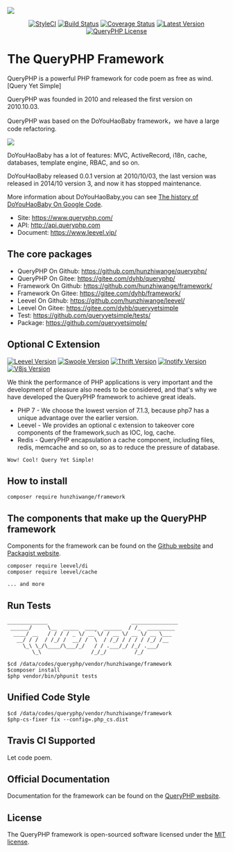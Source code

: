 ![](queryphp.png)

<p align="center">
  <a href="https://github.styleci.io/repos/91284136"><img src="https://github.styleci.io/repos/91284136/shield?branch=master" alt="StyleCI"></a>
  <a href="https://travis-ci.org/hunzhiwange/framework">
    <img alt="Build Status" src="https://img.shields.io/travis/hunzhiwange/framework.svg" /></a>
  <a href='https://coveralls.io/github/hunzhiwange/framework?branch=master'><img src='https://coveralls.io/repos/github/hunzhiwange/framework/badge.svg?branch=master' alt='Coverage Status' /></a>
  <a href="https://github.com/hunzhiwange/framework/releases">
    <img alt="Latest Version" src="https://poser.pugx.org/hunzhiwange/framework/version" /></a>
  <a href="http://opensource.org/licenses/MIT">
    <img alt="QueryPHP License" src="https://poser.pugx.org/hunzhiwange/framework/license.svg" /></a>
</p>

# The QueryPHP Framework

QueryPHP is a powerful PHP framework for code poem as free as wind. [Query Yet Simple]

QueryPHP was founded in 2010 and released the first version on 2010.10.03.

QueryPHP was based on the DoYouHaoBaby framework，we have a large code refactoring.

![](doyouhaobaby.png)

<p>DoYouHaoBaby has a lot of features: MVC, ActiveRecord, i18n, cache, databases, template engine, RBAC, and so on.</p>

<p>DoYouHaoBaby released 0.0.1 version at 2010/10/03, the last version was released in 2014/10 version 3, and now it has stopped maintenance.</p>

<p>More information about DoYouHaoBaby,you can see <a href="https://raw.githubusercontent.com/hunzhiwange/framework/master/doyouhaobaby-googlecode.jpg" target="_blank">The history of DoYouHaoBaby On Google Code</a>.</p>

* Site: <https://www.queryphp.com/>
* API: <http://api.queryphp.com>
* Document: <https://www.leevel.vip/>

## The core packages

 * QueryPHP On Github: <https://github.com/hunzhiwange/queryphp/>
 * QueryPHP On Gitee: <https://gitee.com/dyhb/queryphp/>
 * Framework On Github: <https://github.com/hunzhiwange/framework/>
 * Framework On Gitee: <https://gitee.com/dyhb/framework/>
 * Leevel On Github: <https://github.com/hunzhiwange/leevel/>
 * Leevel On Gitee: <https://gitee.com/dyhb/queryyetsimple>
 * Test: <https://github.com/queryyetsimple/tests/>
 * Package: <https://github.com/queryyetsimple/>

## Optional C Extension

<p>
  <a href="https://github.com/hunzhiwange/leevel">
    <img alt="Leevel Version" src="https://img.shields.io/badge/leevel-%3E=1.0.0-brightgreen.svg" /></a>
  <a href="http://pecl.php.net/package/swoole">
    <img alt="Swoole Version" src="https://img.shields.io/badge/swoole-%3E=2.1.1-brightgreen.svg" /></a>
  <a href="https://github.com/apache/thrift/tree/master/lib/php">
    <img alt="Thrift Version" src="https://img.shields.io/badge/thrift-%3E=0.10.0-brightgreen.svg" /></a>
  <a href="http://pecl.php.net/package/inotify">
    <img alt="Inotify Version" src="https://img.shields.io/badge/inotify-%3E=2.0.0-brightgreen.svg" /></a>
  <a href="http://pecl.php.net/package/v8js">
    <img alt="V8js Version" src="https://img.shields.io/badge/v8js-%3E=2.1.0-brightgreen.svg" /></a>
</p>

We think the performance of PHP applications is very important and the development of pleasure also needs to be considered, and that's why we have developed the QueryPHP framework to achieve great ideals.

* PHP 7 - We choose the lowest version of 7.1.3, because php7 has a unique advantage over the earlier version.
* Leevel - We provides an optional c extension to takeover core components of the framework,such as IOC, log, cache.
* Redis - QueryPHP encapsulation a cache component, including files, redis, memcache and so on, so as to reduce the pressure of database.

```
Wow! Cool! Query Yet Simple!
```

## How to install

```
composer require hunzhiwange/framework
```

## The components that make up the QueryPHP framework

Components for the framework can be found on the [Github website](https://github.com/queryyetsimple) and [Packagist website](https://packagist.org/packages/leevel/).

```
composer require leevel/di
composer require leevel/cache

... and more
```

## Run Tests

```
_____________                           _______________
 ______/     \__  _____  ____  ______  / /_  _________
  ____/ __   / / / / _ \/ __`\/ / __ \/ __ \/ __ \___
   __/ / /  / /_/ /  __/ /  \  / /_/ / / / / /_/ /__
     \_\ \_/\____/\___/_/   / / .___/_/ /_/ .___/
        \_\                /_/_/         /_/
  
$cd /data/codes/queryphp/vendor/hunzhiwange/framework      
$composer install
$php vendor/bin/phpunit tests
```

## Unified Code Style

```
$cd /data/codes/queryphp/vendor/hunzhiwange/framework
$php-cs-fixer fix --config=.php_cs.dist
```

## Travis CI Supported

Let code poem.

## Official Documentation

Documentation for the framework can be found on the [QueryPHP website](http://www.queryphp.com).

## License

The QueryPHP framework is open-sourced software licensed under the [MIT license](http://opensource.org/licenses/MIT).
